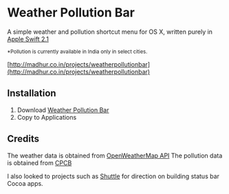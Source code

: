# Weather Pollution Bar

A simple weather and pollution shortcut menu for OS X, written purely in [Apple Swift 2.1](https://developer.apple.com/swift/)

<sup>*Pollution is currently available in India only in select cities.</sup>

[http://madhur.co.in/projects/weatherpollutionbar](http://madhur.co.in/projects/weatherpollutionbar)



## Installation

1. Download [Weather Pollution Bar](http://madhur.co.in/projects/weatherpollutionbar)
2. Copy to Applications

## Credits
The weather data is obtained from [OpenWeatherMap API](http://openweathermap.org/api)
The pollution data is obtained from [CPCB](http://cpcb.nic.in/)

I also looked to projects such as [Shuttle](https://github.com/fitztrev/shuttle) for direction on building status bar Cocoa apps.



